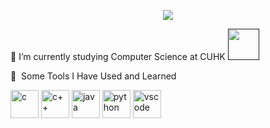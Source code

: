 <p align="center">
<img src="https://capsule-render.vercel.app/api?type=soft&color=gradient&height=150&section=header&text=Hi%20%20there,%20I'm%20Oscar👋&animation=twinkling" />
</p>


🔭 I’m currently studying Computer Science at CUHK
  <a href="">
    <img height="50" src="https://cdn3.iconfinder.com/data/icons/social-media-2247/50/social_media_web_network_logo-10-512.png"/>
  </a>


🚀 &nbsp;Some Tools I Have Used and Learned
<p align="left">
  
<img src="https://cdn.jsdelivr.net/gh/devicons/devicon/icons/c/c-original.svg" alt="c" width="45" height="45" title="Hover text goes here"/>
<img src="https://cdn.jsdelivr.net/gh/devicons/devicon/icons/cplusplus/cplusplus-original.svg" alt="c++" width="45" height="45"/>
<img src="https://cdn.jsdelivr.net/gh/devicons/devicon/icons/java/java-original.svg" alt="java" width="45" height="45"/>
<img src="https://cdn.jsdelivr.net/gh/devicons/devicon/icons/python/python-original.svg" alt="python" width="45" height="45"/>
<img src="https://cdn.jsdelivr.net/gh/devicons/devicon/icons/vscode/vscode-original.svg" alt="vscode" width="45" height="45"/>

</p>

<!--
**NTHOscar/NTHOscar** is a ✨ _special_ ✨ repository because its `README.md` (this file) appears on your GitHub profile.

Here are some ideas to get you started:
### Hi there 👋
- 🔭 I’m currently working on ... 
- 🌱 I’m currently learning ...
- 👯 I’m looking to collaborate on ...
- 🤔 I’m looking for help with ...
- 💬 Ask me about ...
- 📫 How to reach me: ...
- 😄 Pronouns: ...
- ⚡ Fun fact: ...
-->
